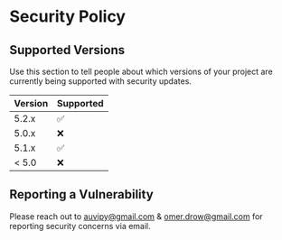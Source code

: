 # Security Policy

## Supported Versions

Use this section to tell people about which versions of your project are
currently being supported with security updates.

| Version | Supported          |
| ------- | ------------------ |
| 5.2.x   | :white_check_mark: |
| 5.0.x   | :x:                |
| 5.1.x   | :white_check_mark: |
| < 5.0   | :x:                |

## Reporting a Vulnerability

Please reach out to auvipy@gmail.com & omer.drow@gmail.com for reporting security concerns via email.
